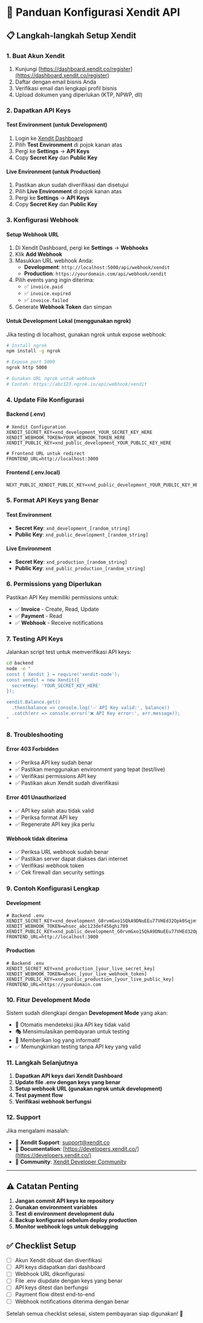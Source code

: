 # 🔧 Panduan Konfigurasi Xendit API

## 📋 Langkah-langkah Setup Xendit

### 1. Buat Akun Xendit
1. Kunjungi [https://dashboard.xendit.co/register](https://dashboard.xendit.co/register)
2. Daftar dengan email bisnis Anda
3. Verifikasi email dan lengkapi profil bisnis
4. Upload dokumen yang diperlukan (KTP, NPWP, dll)

### 2. Dapatkan API Keys

#### Test Environment (untuk Development)
1. Login ke [Xendit Dashboard](https://dashboard.xendit.co/)
2. Pilih **Test Environment** di pojok kanan atas
3. Pergi ke **Settings** → **API Keys**
4. Copy **Secret Key** dan **Public Key**

#### Live Environment (untuk Production)
1. Pastikan akun sudah diverifikasi dan disetujui
2. Pilih **Live Environment** di pojok kanan atas
3. Pergi ke **Settings** → **API Keys**
4. Copy **Secret Key** dan **Public Key**

### 3. Konfigurasi Webhook

#### Setup Webhook URL
1. Di Xendit Dashboard, pergi ke **Settings** → **Webhooks**
2. Klik **Add Webhook**
3. Masukkan URL webhook Anda:
   - **Development**: `http://localhost:5000/api/webhook/xendit`
   - **Production**: `https://yourdomain.com/api/webhook/xendit`
4. Pilih events yang ingin diterima:
   - ✅ `invoice.paid`
   - ✅ `invoice.expired`
   - ✅ `invoice.failed`
5. Generate **Webhook Token** dan simpan

#### Untuk Development Lokal (menggunakan ngrok)
Jika testing di localhost, gunakan ngrok untuk expose webhook:
```bash
# Install ngrok
npm install -g ngrok

# Expose port 5000
ngrok http 5000

# Gunakan URL ngrok untuk webhook
# Contoh: https://abc123.ngrok.io/api/webhook/xendit
```

### 4. Update File Konfigurasi

#### Backend (.env)
```env
# Xendit Configuration
XENDIT_SECRET_KEY=xnd_development_YOUR_SECRET_KEY_HERE
XENDIT_WEBHOOK_TOKEN=YOUR_WEBHOOK_TOKEN_HERE
XENDIT_PUBLIC_KEY=xnd_public_development_YOUR_PUBLIC_KEY_HERE

# Frontend URL untuk redirect
FRONTEND_URL=http://localhost:3000
```

#### Frontend (.env.local)
```env
NEXT_PUBLIC_XENDIT_PUBLIC_KEY=xnd_public_development_YOUR_PUBLIC_KEY_HERE
```

### 5. Format API Keys yang Benar

#### Test Environment
- **Secret Key**: `xnd_development_[random_string]`
- **Public Key**: `xnd_public_development_[random_string]`

#### Live Environment
- **Secret Key**: `xnd_production_[random_string]`
- **Public Key**: `xnd_public_production_[random_string]`

### 6. Permissions yang Diperlukan

Pastikan API Key memiliki permissions untuk:
- ✅ **Invoice** - Create, Read, Update
- ✅ **Payment** - Read
- ✅ **Webhook** - Receive notifications

### 7. Testing API Keys

Jalankan script test untuk memverifikasi API keys:

```bash
cd backend
node -e "
const { Xendit } = require('xendit-node');
const xendit = new Xendit({
  secretKey: 'YOUR_SECRET_KEY_HERE'
});

xendit.Balance.get()
  .then(balance => console.log('✅ API Key valid:', balance))
  .catch(err => console.error('❌ API Key error:', err.message));
"
```

### 8. Troubleshooting

#### Error 403 Forbidden
- ✅ Periksa API key sudah benar
- ✅ Pastikan menggunakan environment yang tepat (test/live)
- ✅ Verifikasi permissions API key
- ✅ Pastikan akun Xendit sudah diverifikasi

#### Error 401 Unauthorized
- ✅ API key salah atau tidak valid
- ✅ Periksa format API key
- ✅ Regenerate API key jika perlu

#### Webhook tidak diterima
- ✅ Periksa URL webhook sudah benar
- ✅ Pastikan server dapat diakses dari internet
- ✅ Verifikasi webhook token
- ✅ Cek firewall dan security settings

### 9. Contoh Konfigurasi Lengkap

#### Development
```env
# Backend .env
XENDIT_SECRET_KEY=xnd_development_G0rvmGxo1SQkA9DNuEEu77VHEd32Opk0SqjmfQOVLMaxNHmEVxhcwzvoZ7zu
XENDIT_WEBHOOK_TOKEN=whsec_abc123def456ghi789
XENDIT_PUBLIC_KEY=xnd_public_development_G0rvmGxo1SQkA9DNuEEu77VHEd32Opk0SqjmfQOVLMaxNHmEVxhcwzvoZ7zu
FRONTEND_URL=http://localhost:3000
```

#### Production
```env
# Backend .env
XENDIT_SECRET_KEY=xnd_production_[your_live_secret_key]
XENDIT_WEBHOOK_TOKEN=whsec_[your_live_webhook_token]
XENDIT_PUBLIC_KEY=xnd_public_production_[your_live_public_key]
FRONTEND_URL=https://yourdomain.com
```

### 10. Fitur Development Mode

Sistem sudah dilengkapi dengan **Development Mode** yang akan:
- 🔄 Otomatis mendeteksi jika API key tidak valid
- 🎭 Mensimulasikan pembayaran untuk testing
- 📝 Memberikan log yang informatif
- ✅ Memungkinkan testing tanpa API key yang valid

### 11. Langkah Selanjutnya

1. **Dapatkan API keys dari Xendit Dashboard**
2. **Update file .env dengan keys yang benar**
3. **Setup webhook URL (gunakan ngrok untuk development)**
4. **Test payment flow**
5. **Verifikasi webhook berfungsi**

### 12. Support

Jika mengalami masalah:
- 📧 **Xendit Support**: [support@xendit.co](mailto:support@xendit.co)
- 📖 **Documentation**: [https://developers.xendit.co/](https://developers.xendit.co/)
- 💬 **Community**: [Xendit Developer Community](https://community.xendit.co/)

---

## ⚠️ Catatan Penting

1. **Jangan commit API keys ke repository**
2. **Gunakan environment variables**
3. **Test di environment development dulu**
4. **Backup konfigurasi sebelum deploy production**
5. **Monitor webhook logs untuk debugging**

## ✅ Checklist Setup

- [ ] Akun Xendit dibuat dan diverifikasi
- [ ] API keys didapatkan dari dashboard
- [ ] Webhook URL dikonfigurasi
- [ ] File .env diupdate dengan keys yang benar
- [ ] API keys ditest dan berfungsi
- [ ] Payment flow ditest end-to-end
- [ ] Webhook notifications diterima dengan benar

Setelah semua checklist selesai, sistem pembayaran siap digunakan! 🎉